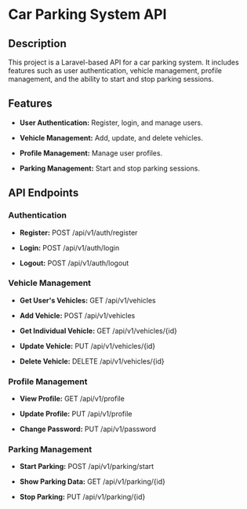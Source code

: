Car Parking System API
======================

Description
-----------

This project is a Laravel-based API for a car parking system. It includes features such as user authentication, vehicle management, profile management, and the ability to start and stop parking sessions.

Features
--------

*   **User Authentication:** Register, login, and manage users.
    
*   **Vehicle Management:** Add, update, and delete vehicles.
    
*   **Profile Management:** Manage user profiles.
    
*   **Parking Management:** Start and stop parking sessions.
    

API Endpoints
-------------

### Authentication

*   **Register:** POST /api/v1/auth/register
    
*   **Login:** POST /api/v1/auth/login
    
*   **Logout:** POST /api/v1/auth/logout
    

### Vehicle Management

*   **Get User's Vehicles:** GET /api/v1/vehicles
    
*   **Add Vehicle:** POST /api/v1/vehicles
    
*   **Get Individual Vehicle:** GET /api/v1/vehicles/{id}

*   **Update Vehicle:** PUT /api/v1/vehicles/{id}
    
*   **Delete Vehicle:** DELETE /api/v1/vehicles/{id}
    

### Profile Management

*   **View Profile:** GET /api/v1/profile
    
*   **Update Profile:** PUT /api/v1/profile

*   **Change Password:** PUT /api/v1/password
    

### Parking Management

*   **Start Parking:** POST /api/v1/parking/start

*   **Show Parking Data:** GET /api/v1/parking/{id}
    
*   **Stop Parking:** PUT /api/v1/parking/{id}



